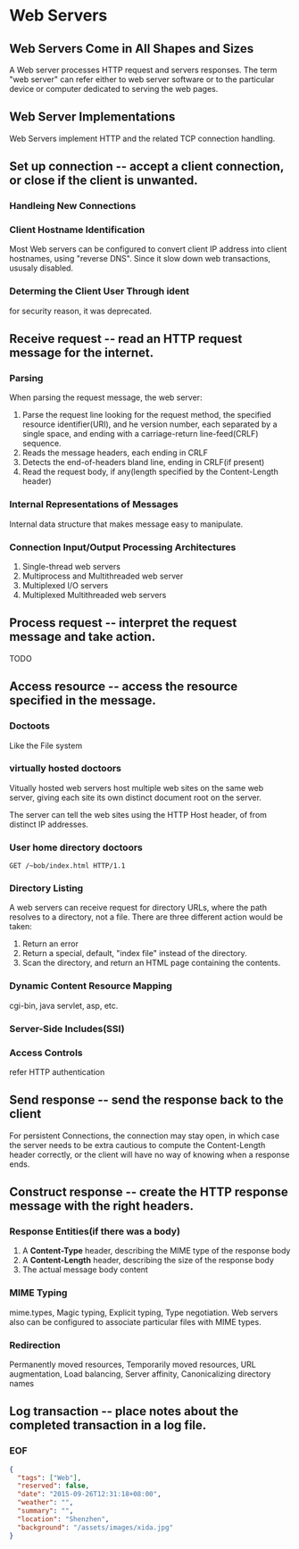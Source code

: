 Web Servers
===
## Web Servers Come in All Shapes and Sizes
A Web server processes HTTP request and servers responses. The term "web server" can refer either to web server software or to the particular device or computer dedicated to serving the web pages.

## Web Server Implementations
Web Servers implement HTTP and the related TCP connection handling.

## Set up connection -- accept a client connection, or close if the client is unwanted.

### Handleing New Connections

### Client Hostname Identification
Most Web servers can be configured to convert client IP address into client hostnames, using "reverse DNS". Since it slow down web transactions, ususaly disabled.

### Determing the Client User Through ident
for security reason, it was deprecated.

## Receive request -- read an HTTP request message for the internet.

### Parsing
When parsing the request message, the web server:
1. Parse the request line looking for the request method, the specified resource identifier(URI), and he version number, each separated by a single space, and ending with a carriage-return line-feed(CRLF) sequence.
2. Reads the message headers, each ending in CRLF
3. Detects the end-of-headers bland line, ending in CRLF(if present)
4. Read the request body, if any(length specified by the Content-Length header)

### Internal Representations of Messages
Internal data structure that makes message easy to manipulate.

### Connection Input/Output Processing Architectures
1. Single-thread web servers
2. Multiprocess and Multithreaded web server
3. Multiplexed I/O servers
4. Multiplexed Multithreaded web servers

## Process request -- interpret the request message and take action.
TODO

## Access resource -- access the resource specified in the message.

### Doctoots
Like the File system

### virtually hosted doctoors
Vitually hosted web servers host multiple web sites on the same web server, giving each site its own distinct document root on the server.

The server can tell the web sites using the HTTP Host header, of from distinct IP addresses.

### User home directory doctoors
``GET /~bob/index.html HTTP/1.1``

### Directory Listing
A web servers can receive request for directory URLs, where the path resolves to a directory, not a file. There are three different action would be taken:
1. Return an error
2. Return a special, default, "index file" instead of the directory.
3. Scan the directory, and return an HTML page containing the contents.

### Dynamic Content Resource Mapping
cgi-bin, java servlet, asp, etc.

### Server-Side Includes(SSI)

### Access Controls
refer HTTP authentication

## Send response -- send the response back to the client
For persistent Connections, the connection may stay open, in which case the server needs to be extra cautious to compute the Content-Length header correctly, or the client will have no way of knowing when a response ends.

## Construct response -- create the HTTP response message with the right headers.

### Response Entities(if there was a body)
1. A **Content-Type** header, describing the MIME type of the response body
2. A **Content-Length** header, describing the size of the response body
3. The actual message body content

### MIME Typing
mime.types, Magic typing, Explicit typing, Type negotiation. Web servers also can be configured to associate particular files with MIME types.

### Redirection
Permanently moved resources, Temporarily moved resources, URL augmentation, Load balancing, Server affinity, Canonicalizing directory names

## Log transaction -- place notes about the completed transaction in a log file.

### EOF
```json
{
  "tags": ["Web"],
  "reserved": false,
  "date": "2015-09-26T12:31:18+08:00",
  "weather": "",
  "summary": "",
  "location": "Shenzhen",
  "background": "/assets/images/xida.jpg"
}
```
